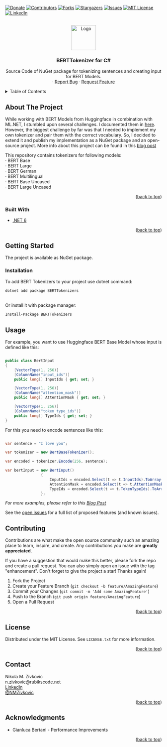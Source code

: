 <div id="top"></div>
<!--
*** Thanks for checking out the BERTTokenizers for C#. If you have a suggestion
*** that would make this better, please fork the repo and create a pull request
*** or simply open an issue with the tag "enhancement".
*** Don't forget to give the project a star!
*** Thanks again!
-->

[![Donate][donate-shield]][donate-url]
[![Contributors][contributors-shield]][contributors-url]
[![Forks][forks-shield]][forks-url]
[![Stargazers][stars-shield]][stars-url]
[![Issues][issues-shield]][issues-url]
[![MIT License][license-shield]][license-url]
[![LinkedIn][linkedin-shield]][linkedin-url]

<!-- PROJECT LOGO -->
<br />
<div align="center">
  <a href="https://github.com/NMZivkovic/BertTokenizers">
    <img src="https://github.com/NMZivkovic/BertTokenizers/blob/master/src/Assets/logo.png?raw=true" alt="Logo" width="80" height="80">
  </a>

<h3 align="center">BERTTokenizer for C#</h3>

  <p align="center">
    Source Code of NuGet package for tokenizing sentences and creating input for BERT Models.
    <br />
    ·
    <a href="https://github.com/NMZivkovic/BertTokenizers/issues">Report Bug</a>
    ·
    <a href="https://github.com/NMZivkovic/BertTokenizers/issues">Request Feature</a>
  </p>
</div>



<!-- TABLE OF CONTENTS -->
<details>
  <summary>Table of Contents</summary>
  <ol>
    <li>
      <a href="#about-the-project">About The Project</a>
      <ul>
        <li><a href="#built-with">Built With</a></li>
      </ul>
    </li>
    <li>
      <a href="#getting-started">Getting Started</a>
      <ul>
        <li><a href="#prerequisites">Prerequisites</a></li>
        <li><a href="#installation">Installation</a></li>
      </ul>
    </li>
    <li><a href="#usage">Usage</a></li>
    <li><a href="#license">License</a></li>
    <li><a href="#contact">Contact</a></li>
    <li><a href="#acknowledgments">Acknowledgments</a></li>
  </ol>
</details>

<!-- ABOUT THE PROJECT -->
## About The Project

While working with BERT Models from Huggingface in combination with ML.NET, I stumbled upon several challenges.
I documented them in [here](https://rubikscode.net/2021/10/25/using-huggingface-transformers-with-ml-net/).</br>
However, the biggest challenge by far was that I needed to implement my own tokenizer and pair them with the correct vocabulary.
So, I decided to extend it and publish my implementation as a NuGet package and an open-source project.
More info about this project can be found in this [blog post](https://rubikscode.net/2021/11/01/bert-tokenizers-for-ml-net/)

This repository contains tokenizers for following models:<br />
    · BERT Base<br />
    · BERT Large<br />
    · BERT German<br />
    · BERT Multilingual<br />
    · BERT Base Uncased<br />
    · BERT Large Uncased<br />

<p align="right">(<a href="#top">back to top</a>)</p>

### Built With

* [.NET 6](https://dotnet.microsoft.com/download/dotnet/6.0)

<p align="right">(<a href="#top">back to top</a>)</p>

<!-- GETTING STARTED -->
## Getting Started

The project is available as NuGet package.

### Installation

To add BERT Tokenizers to your project use dotnet command:

```sh
dotnet add package BERTTokenizers
```

</br>
Or install it with package manager:

```bash
Install-Package BERTTokenizers
```

<!-- USAGE EXAMPLES -->
## Usage

For example, you want to use Huggingface BERT Base Model whose input is defined like this:

```csharp

public class BertInput
{
    [VectorType(1, 256)]
    [ColumnName("input_ids")]
    public long[] InputIds { get; set; }

    [VectorType(1, 256)]
    [ColumnName("attention_mask")]
    public long[] AttentionMask { get; set; }

    [VectorType(1, 256)]
    [ColumnName("token_type_ids")]
    public long[] TypeIds { get; set; }
}

```

For this you need to encode sentences like this:

```csharp

var sentence = "I love you";

var tokenizer = new BertBaseTokenizer();

var encoded = tokenizer.Encode(256, sentence);

var bertInput = new BertInput()
                {
                    InputIds = encoded.Select(t => t.InputIds).ToArray(),
                    AttentionMask = encoded.Select(t => t.AttentionMask).ToArray(),
                    TypeIds = encoded.Select(t => t.TokenTypeIds).ToArray()
                };

```

_For more examples, please refer to this [Blog Post](https://rubikscode.net/2021/11/01/bert-tokenizers-for-ml-net/)_

See the [open issues](https://github.com/NMZivkovic/BertTokenizers/issues) for a full list of proposed features (and known issues).


<!-- CONTRIBUTING -->
## Contributing

Contributions are what make the open source community such an amazing place to learn, inspire, and create. Any contributions you make are **greatly appreciated**.

If you have a suggestion that would make this better, please fork the repo and create a pull request. You can also simply open an issue with the tag "enhancement".
Don't forget to give the project a star! Thanks again!

1. Fork the Project
2. Create your Feature Branch (`git checkout -b feature/AmazingFeature`)
3. Commit your Changes (`git commit -m 'Add some AmazingFeature'`)
4. Push to the Branch (`git push origin feature/AmazingFeature`)
5. Open a Pull Request

<p align="right">(<a href="#top">back to top</a>)</p>



<!-- LICENSE -->
## License

Distributed under the MIT License. See `LICENSE.txt` for more information.

<p align="right">(<a href="#top">back to top</a>)</p>



<!-- CONTACT -->
## Contact

Nikola M. Zivkovic</br>
n.zivkovic@rubikscode.net</br>
[LinkedIn](https://www.linkedin.com/in/nmzivkovic/)</br>
[@NMZivkovic](https://twitter.com/NMZivkovic)</br>

<p align="right">(<a href="#top">back to top</a>)</p>

<!-- ACKNOWLEDGMENTS -->
## Acknowledgments

* Gianluca Bertani - Performance Improvements

<p align="right">(<a href="#top">back to top</a>)</p>

<!-- MARKDOWN LINKS & IMAGES -->
<!-- https://www.markdownguide.org/basic-syntax/#reference-style-links -->
[contributors-shield]: https://img.shields.io/github/contributors/NMZivkovic/BertTokenizers.svg?style=for-the-badge
[contributors-url]: https://github.com/NMZivkovic/BertTokenizers/graphs/contributors
[donate-shield]: https://img.shields.io/badge/Donate-!-555?style=for-the-badge
[donate-url]: https://www.paypal.com/paypalme/rubikscode
[forks-shield]: https://img.shields.io/github/forks/NMZivkovic/BertTokenizers.svg?style=for-the-badge
[forks-url]: https://github.com/NMZivkovic/BertTokenizers/network/members
[stars-shield]: https://img.shields.io/github/stars/NMZivkovic/BertTokenizers.svg?style=for-the-badge
[stars-url]: https://github.com/NMZivkovic/BertTokenizers/stargazers
[issues-shield]: https://img.shields.io/github/issues/NMZivkovic/BertTokenizers.svg?style=for-the-badge
[issues-url]: https://github.com/NMZivkovic/BertTokenizers/issues
[license-shield]: https://img.shields.io/github/license/NMZivkovic/BertTokenizers.svg?style=for-the-badge
[license-url]: https://github.com/NMZivkovic/BertTokenizers/blob/master/LICENSE.txt
[linkedin-shield]: https://img.shields.io/badge/-LinkedIn-black.svg?style=for-the-badge&logo=linkedin&colorB=555
[linkedin-url]: https://www.linkedin.com/in/nmzivkovic/
